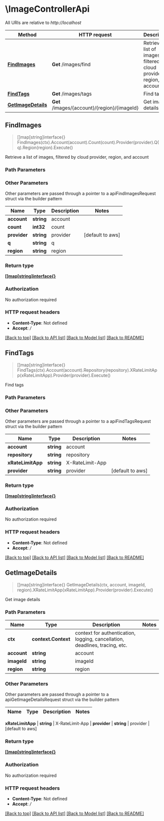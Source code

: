 # \ImageControllerApi

All URIs are relative to *http://localhost*

Method | HTTP request | Description
------------- | ------------- | -------------
[**FindImages**](ImageControllerApi.md#FindImages) | **Get** /images/find | Retrieve a list of images, filtered by cloud provider, region, and account
[**FindTags**](ImageControllerApi.md#FindTags) | **Get** /images/tags | Find tags
[**GetImageDetails**](ImageControllerApi.md#GetImageDetails) | **Get** /images/{account}/{region}/{imageId} | Get image details



## FindImages

> []map[string]interface{} FindImages(ctx).Account(account).Count(count).Provider(provider).Q(q).Region(region).Execute()

Retrieve a list of images, filtered by cloud provider, region, and account



### Path Parameters



### Other Parameters

Other parameters are passed through a pointer to a apiFindImagesRequest struct via the builder pattern


Name | Type | Description  | Notes
------------- | ------------- | ------------- | -------------
 **account** | **string** | account | 
 **count** | **int32** | count | 
 **provider** | **string** | provider | [default to aws]
 **q** | **string** | q | 
 **region** | **string** | region | 

### Return type

[**[]map[string]interface{}**](map[string]interface{}.md)

### Authorization

No authorization required

### HTTP request headers

- **Content-Type**: Not defined
- **Accept**: */*

[[Back to top]](#) [[Back to API list]](../README.md#documentation-for-api-endpoints)
[[Back to Model list]](../README.md#documentation-for-models)
[[Back to README]](../README.md)


## FindTags

> []map[string]interface{} FindTags(ctx).Account(account).Repository(repository).XRateLimitApp(xRateLimitApp).Provider(provider).Execute()

Find tags

### Path Parameters



### Other Parameters

Other parameters are passed through a pointer to a apiFindTagsRequest struct via the builder pattern


Name | Type | Description  | Notes
------------- | ------------- | ------------- | -------------
 **account** | **string** | account | 
 **repository** | **string** | repository | 
 **xRateLimitApp** | **string** | X-RateLimit-App | 
 **provider** | **string** | provider | [default to aws]

### Return type

[**[]map[string]interface{}**](map[string]interface{}.md)

### Authorization

No authorization required

### HTTP request headers

- **Content-Type**: Not defined
- **Accept**: */*

[[Back to top]](#) [[Back to API list]](../README.md#documentation-for-api-endpoints)
[[Back to Model list]](../README.md#documentation-for-models)
[[Back to README]](../README.md)


## GetImageDetails

> []map[string]interface{} GetImageDetails(ctx, account, imageId, region).XRateLimitApp(xRateLimitApp).Provider(provider).Execute()

Get image details

### Path Parameters


Name | Type | Description  | Notes
------------- | ------------- | ------------- | -------------
**ctx** | **context.Context** | context for authentication, logging, cancellation, deadlines, tracing, etc.
**account** | **string** | account | 
**imageId** | **string** | imageId | 
**region** | **string** | region | 

### Other Parameters

Other parameters are passed through a pointer to a apiGetImageDetailsRequest struct via the builder pattern


Name | Type | Description  | Notes
------------- | ------------- | ------------- | -------------



 **xRateLimitApp** | **string** | X-RateLimit-App | 
 **provider** | **string** | provider | [default to aws]

### Return type

[**[]map[string]interface{}**](map[string]interface{}.md)

### Authorization

No authorization required

### HTTP request headers

- **Content-Type**: Not defined
- **Accept**: */*

[[Back to top]](#) [[Back to API list]](../README.md#documentation-for-api-endpoints)
[[Back to Model list]](../README.md#documentation-for-models)
[[Back to README]](../README.md)

